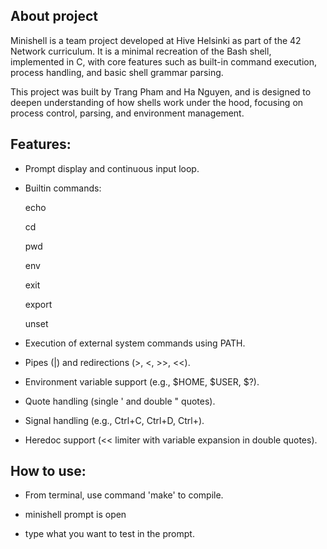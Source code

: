## About project

Minishell is a team project developed at Hive Helsinki as part of the 42 Network curriculum. 
It is a minimal recreation of the Bash shell, implemented in C, with core features such as built-in command execution, 
process handling, and basic shell grammar parsing.

This project was built by Trang Pham and Ha Nguyen, and is designed to deepen understanding of how shells work under the hood, 
focusing on process control, parsing, and environment management.

## Features:

- Prompt display and continuous input loop.

- Builtin commands:

    echo

    cd

    pwd

    env

    exit

    export

    unset

- Execution of external system commands using PATH.

- Pipes (|) and redirections (>, <, >>, <<).

- Environment variable support (e.g., $HOME, $USER, $?).

- Quote handling (single ' and double " quotes).

- Signal handling (e.g., Ctrl+C, Ctrl+D, Ctrl+\).

- Heredoc support (<< limiter with variable expansion in double quotes).

## How to use:

- From terminal, use command 'make' to compile.
  
- minishell prompt is open
  
- type what you want to test in the prompt.
